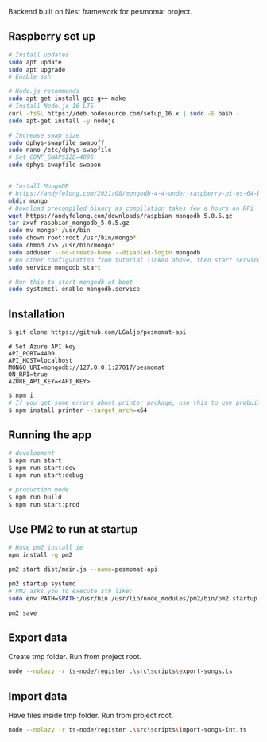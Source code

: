 Backend built on Nest framework for pesmomat project.

## Raspberry set up
```bash
# Install updates
sudo apt update  
sudo apt upgrade  
# Enable ssh

# Node.js recommends
sudo apt-get install gcc g++ make
# Install Node.js 16 LTS
curl -fsSL https://deb.nodesource.com/setup_16.x | sudo -E bash -
sudo apt-get install -y nodejs

# Increase swap size
sudo dphys-swapfile swapoff
sudo nano /etc/dphys-swapfile
# Set CONF_SWAPSIZE=4096
sudo dphys-swapfile swapon


# Install MongoDB
# https://andyfelong.com/2021/08/mongodb-4-4-under-raspberry-pi-os-64-bit-raspbian64/
mkdir mongo
# Download precompiled binary as compilation takes few a hours on RPi
wget https://andyfelong.com/downloads/raspbian_mongodb_5.0.5.gz
tar zxvf raspbian_mongodb_5.0.5.gz
sudo mv mongo* /usr/bin
sudo chown root:root /usr/bin/mongo*
sudo chmod 755 /usr/bin/mongo*
sudo adduser --no-create-home --disabled-login mongodb
# Do other configuration from tutorial linked above, then start service
sudo service mongodb start

# Run this to start mongodb at boot
sudo systemctl enable mongodb.service
```


## Installation

```bash
$ git clone https://github.com/LGaljo/pesmomat-api
```

```dotenv
# Set Azure API key
API_PORT=4400
API_HOST=localhost
MONGO_URI=mongodb://127.0.0.1:27017/pesmomat
ON_RPI=true
AZURE_API_KEY=<API_KEY>
```

```bash
$ npm i
# If you get some errors about printer package, use this to use prebuilt
$ npm install printer --target_arch=x64

```

## Running the app

```bash
# development
$ npm run start
$ npm run start:dev
$ npm run start:debug

# production mode
$ npm run build
$ npm run start:prod
```

## Use PM2 to run at startup
```bash
# Have pm2 install ie 
npm install -g pm2

pm2 start dist/main.js --name=pesmomat-api

pm2 startup systemd
# PM2 asks you to execute sth like:
sudo env PATH=$PATH:/usr/bin /usr/lib/node_modules/pm2/bin/pm2 startup systemd -u pi --hp /home/pi

pm2 save
```

## Export data
Create tmp folder. Run from project root.
```bash
node --nolazy -r ts-node/register .\src\scripts\export-songs.ts
```

## Import data
Have files inside tmp folder. Run from project root.
```bash
node --nolazy -r ts-node/register .\src\scripts\import-songs-int.ts
```
